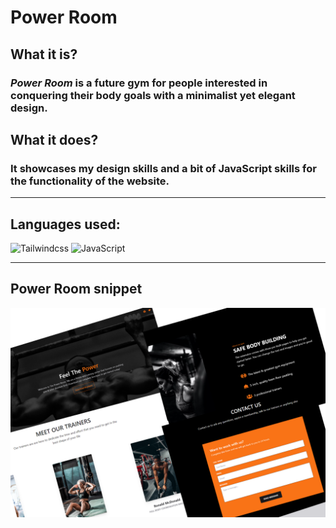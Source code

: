 <!--Heading -->
# **Power Room**

<!--About web application -->
## What it is?

### _Power Room_ is a future gym for people interested in conquering their body goals with a minimalist yet elegant design.

## What it does?

### It showcases my design skills and a bit of JavaScript skills for the functionality of the website.

***
<!--Technolgies -->
## **Languages used:**

<img alt="Tailwindcss" src="https://img.shields.io/badge/tailwindcss-%2338B2AC.svg?style=for-the-badge&logo=tailwind-css&logoColor=white" />
<img alt="JavaScript" src="https://img.shields.io/badge/javascript-%23323330.svg?style=for-the-badge&logo=javascript&logoColor=%23F7DF1E" />

---
<!--Screenshot -->
## **Power Room snippet**
![Pic](./assets/img/Gym.png)
